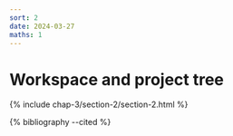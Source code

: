 ```yaml
---
sort: 2
date: 2024-03-27
maths: 1
---
```


# Workspace and project tree

{% include chap-3/section-2/section-2.html %}

{% bibliography --cited %}
